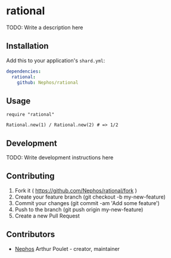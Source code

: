 # rational

TODO: Write a description here

## Installation

Add this to your application's `shard.yml`:

```yaml
dependencies:
  rational:
    github: Nephos/rational
```

## Usage

```crystal
require "rational"

Rational.new(1) / Rational.new(2) # => 1/2
```

## Development

TODO: Write development instructions here

## Contributing

1. Fork it ( https://github.com/Nephos/rational/fork )
2. Create your feature branch (git checkout -b my-new-feature)
3. Commit your changes (git commit -am 'Add some feature')
4. Push to the branch (git push origin my-new-feature)
5. Create a new Pull Request

## Contributors

- [Nephos](https://github.com/Nephos) Arthur Poulet - creator, maintainer
